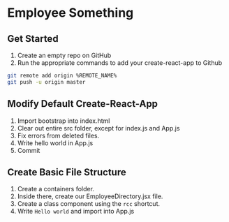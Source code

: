 # Employee Something

## Get Started
1. Create an empty repo on GitHub
2. Run the appropriate commands to add your create-react-app to Github

```bash
git remote add origin %REMOTE_NAME%
git push -u origin master
```

## Modify Default Create-React-App
1. Import bootstrap into index.html
2. Clear out entire src folder, except for index.js and App.js
3. Fix errors from deleted files. 
4. Write hello world in App.js
5. Commit

## Create Basic File Structure
1. Create a containers folder.
2. Inside there, create our EmployeeDirectory.jsx file.
3. Create a class component using the `rcc` shortcut.
4. Write `Hello world` and import into App.js